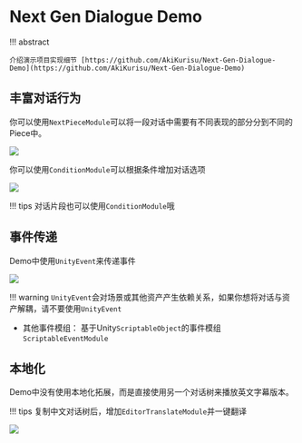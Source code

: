 # Next Gen Dialogue Demo

!!! abstract

    介绍演示项目实现细节 [https://github.com/AkiKurisu/Next-Gen-Dialogue-Demo](https://github.com/AkiKurisu/Next-Gen-Dialogue-Demo)

## 丰富对话行为

你可以使用`NextPieceModule`可以将一段对话中需要有不同表现的部分分到不同的Piece中。

<img src="../../../assets/images/2024-02-29/NextPieceModule.png">

你可以使用`ConditionModule`可以根据条件增加对话选项

<img src="../../../assets/images/2024-02-29/ConditionModule.png">

!!! tips
    对话片段也可以使用`ConditionModule`哦

## 事件传递

Demo中使用`UnityEvent`来传递事件

<img src="../../../assets/images/2024-02-29/UnityEvent.png">

!!! warning
    `UnityEvent`会对场景或其他资产产生依赖关系，如果你想将对话与资产解耦，请不要使用`UnityEvent`


* 其他事件模组：
基于Unity`ScriptableObject`的事件模组`ScriptableEventModule`

## 本地化

Demo中没有使用本地化拓展，而是直接使用另一个对话树来播放英文字幕版本。

!!! tips
    复制中文对话树后，增加`EditorTranslateModule`并一键翻译

<img src="../../../assets/images/2024-02-29/Localization_Editor.png">